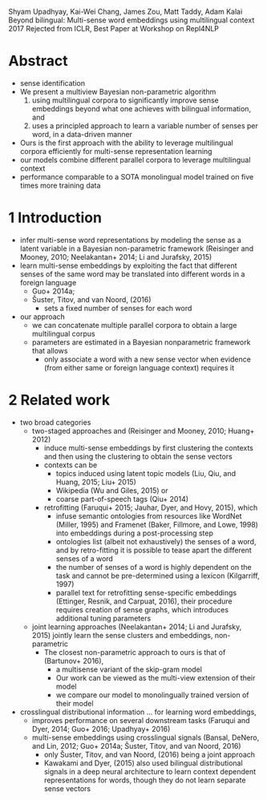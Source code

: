 Shyam Upadhyay, Kai-Wei Chang, James Zou, Matt Taddy, Adam Kalai
Beyond bilingual: Multi-sense word embeddings using multilingual context
2017 Rejected from ICLR, Best Paper at Workshop on Repl4NLP

# Abstract

* sense identification
* We present a multiview Bayesian non-parametric algorithm
  1. using multilingual corpora to significantly improve sense embeddings beyond
     what one achieves with bilingual information, and
  2. uses a principled approach to learn a variable number of senses per word,
     in a data-driven manner
* Ours is the first approach with the ability to leverage multilingual corpora
  efficiently for multi-sense representation learning
* our models combine different parallel corpora to leverage multilingual
  context
* performance comparable to a SOTA monolingual model trained on five times
  more training data

# 1 Introduction

* infer multi-sense word representations by modeling the sense as a latent
  variable in a Bayesian non-parametric framework
  (Reisinger and Mooney, 2010; Neelakantan+ 2014; Li and Jurafsky, 2015)
* learn multi-sense embeddings by exploiting the fact that different senses of
  the same word may be translated into different words in a foreign language
  * Guo+ 2014a;
  * Šuster, Titov, and van Noord, (2016)
    * sets a fixed number of senses for each word
* our approach
  * we can concatenate multiple parallel corpora to obtain a large multilingual
    corpus
  * parameters are estimated in a Bayesian nonparametric framework that allows
    * only associate a word with a new sense vector when evidence (from either
      same or foreign language context) requires it

# 2 Related work

* two broad categories
  * two-staged approaches and
    (Reisinger and Mooney, 2010; Huang+ 2012)
    * induce multi-sense embeddings by first clustering the contexts and then
      using the clustering to obtain the sense vectors
    * contexts can be
      * topics induced using latent topic models
        (Liu, Qiu, and Huang, 2015; Liu+ 2015)
      * Wikipedia (Wu and Giles, 2015) or
      * coarse part-of-speech tags (Qiu+ 2014)
    * retrofitting (Faruqui+ 2015; Jauhar, Dyer, and Hovy, 2015), which
      * infuse semantic ontologies from resources like WordNet (Miller, 1995)
        and Framenet (Baker, Fillmore, and Lowe, 1998)
        into embeddings during a post-processing step
      * ontologies list (albeit not exhaustively) the senses of a word, and
        by retro-fitting it is possible to tease apart the different senses of
        a word
      * the number of senses of a word is highly dependent on the task and
        cannot be pre-determined using a lexicon (Kilgarriff, 1997)
      * parallel text for retrofitting sense-specific embeddings (Ettinger,
        Resnik, and Carpuat, 2016), their procedure requires creation of sense
        graphs, which introduces additional tuning parameters
  * joint learning approaches (Neelakantan+ 2014; Li and Jurafsky, 2015)
    jointly learn the sense clusters and embeddings, non-parametric
    * The closest non-parametric approach to ours is that of (Bartunov+ 2016),
      * a multisense variant of the skip-gram model
      * Our work can be viewed as the multi-view extension of their model
      * we compare our model to monolingually trained version of their model
* crosslingual distributional information ... for learning word embeddings,
  * improves performance on several downstream tasks
    (Faruqui and Dyer, 2014; Guo+ 2016; Upadhyay+ 2016)
  * multi-sense embeddings using crosslingual signals (Bansal, DeNero, and Lin,
    2012; Guo+ 2014a; Šuster, Titov, and van Noord, 2016)
    * only Šuster, Titov, and van Noord, (2016) being a joint approach
    * Kawakami and Dyer, (2015) also used bilingual distributional signals in a
      deep neural architecture to learn context dependent representations for
      words, though they do not learn separate sense vectors
